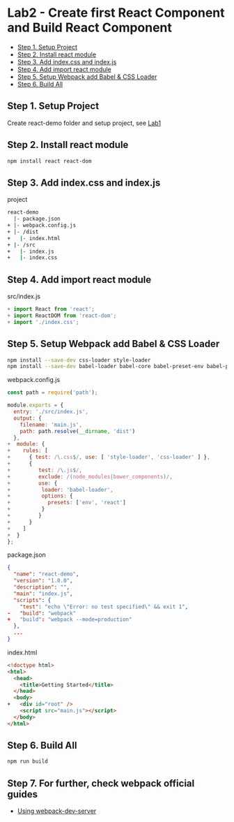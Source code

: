 # Lab2 - Create first React Component and Build React Component

  - [Step 1. Setup Project](#step-1-setup-project)
  - [Step 2. Install react module](#step-2-install-react-module)
  - [Step 3. Add index.css and index.js](#step-3-add-indexcss-and-indexjs)
  - [Step 4. Add import react module](#step-4-add-import-react-module)
  - [Step 5. Setup Webpack add Babel & CSS Loader](#step-5-setup-webpack-add-babel--css-loader)
  - [Step 6. Build All](#step-6-build-all)

## Step 1. Setup Project

Create react-demo folder and setup project, see [Lab1](https://github.com/Chehao/getting-started-react/tree/master/lab1)

## Step 2. Install react module

```bash
npm install react react-dom
```

## Step 3. Add index.css and index.js

project

```bash
react-demo
  |- package.json
+ |- webpack.config.js
+ |- /dist
+   |- index.html
+ |- /src
+   |- index.js
+   |- index.css
```

## Step 4. Add import react module

src/index.js

```js
+ import React from 'react';
+ import ReactDOM from 'react-dom';
+ import './index.css';
```

## Step 5. Setup Webpack add Babel & CSS Loader

```bash
npm install --save-dev css-loader style-loader
npm install --save-dev babel-loader babel-core babel-preset-env babel-preset-react
```

webpack.config.js

```js
const path = require('path');

module.exports = {
  entry: './src/index.js',
  output: {
    filename: 'main.js',
    path: path.resolve(__dirname, 'dist')
  },
+  module: {
+    rules: [
+      { test: /\.css$/, use: [ 'style-loader', 'css-loader' ] },
+      {
+         test: /\.js$/,
+         exclude: /(node_modules|bower_components)/,
+         use: {
+          loader: 'babel-loader',
+          options: {
+            presets: ['env', 'react']
+          }
+         }
+      }
+    ]
+  }
};
```

package.json

```json
{
  "name": "react-demo",
  "version": "1.0.0",
  "description": "",
  "main": "index.js",
  "scripts": {
    "test": "echo \"Error: no test specified\" && exit 1",
-   "build": "webpack"
+   "build": "webpack --mode=production"
  },
  ...
}

```

index.html

```html
<!doctype html>
<html>
  <head>
    <title>Getting Started</title>
  </head>
  <body>
+   <div id="root" />
    <script src="main.js"></script>
  </body>
</html>
```

## Step 6. Build All

```bash
npm run build
```

## Step 7. For further, check webpack official guides

- [Using webpack-dev-server](https://webpack.js.org/guides/development/#using-webpack-dev-server)
